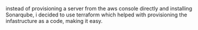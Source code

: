 instead of provisioning a server from the aws console directly and installing Sonarqube, i decided to use terraform which helped with provisioning the infastructure as a code, making it easy.
